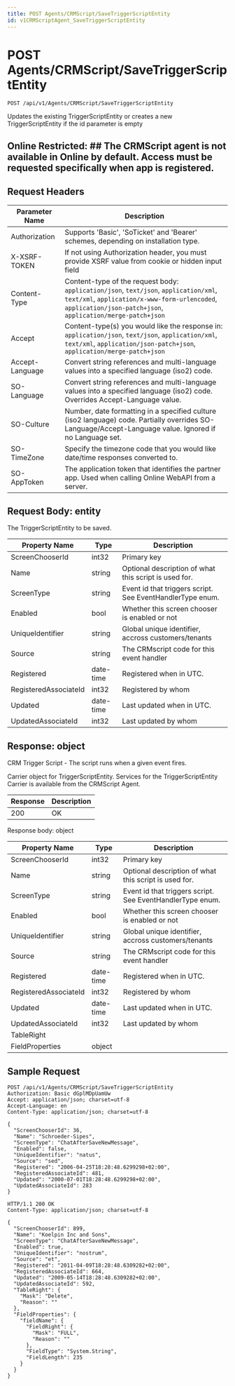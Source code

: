```yaml
---
title: POST Agents/CRMScript/SaveTriggerScriptEntity
id: v1CRMScriptAgent_SaveTriggerScriptEntity
---
```


# POST Agents/CRMScript/SaveTriggerScriptEntity

```http
POST /api/v1/Agents/CRMScript/SaveTriggerScriptEntity
```

Updates the existing TriggerScriptEntity or creates a new TriggerScriptEntity if the id parameter is empty



## Online Restricted: ## The CRMScript agent is not available in Online by default. Access must be requested specifically when app is registered.






## Request Headers

| Parameter Name | Description |
|----------------|-------------|
| Authorization  | Supports 'Basic', 'SoTicket' and 'Bearer' schemes, depending on installation type. |
| X-XSRF-TOKEN   | If not using Authorization header, you must provide XSRF value from cookie or hidden input field |
| Content-Type | Content-type of the request body: `application/json`, `text/json`, `application/xml`, `text/xml`, `application/x-www-form-urlencoded`, `application/json-patch+json`, `application/merge-patch+json` |
| Accept         | Content-type(s) you would like the response in: `application/json`, `text/json`, `application/xml`, `text/xml`, `application/json-patch+json`, `application/merge-patch+json` |
| Accept-Language | Convert string references and multi-language values into a specified language (iso2) code. |
| SO-Language | Convert string references and multi-language values into a specified language (iso2) code. Overrides Accept-Language value. |
| SO-Culture | Number, date formatting in a specified culture (iso2 language) code. Partially overrides SO-Language/Accept-Language value. Ignored if no Language set. |
| SO-TimeZone | Specify the timezone code that you would like date/time responses converted to. |
| SO-AppToken | The application token that identifies the partner app. Used when calling Online WebAPI from a server. |

## Request Body: entity  

The TriggerScriptEntity to be saved. 

| Property Name | Type |  Description |
|----------------|------|--------------|
| ScreenChooserId | int32 | Primary key |
| Name | string | Optional description of what this script is used for. |
| ScreenType | string | Event id that triggers script.  See EventHandlerType enum. |
| Enabled | bool | Whether this screen chooser is enabled or not |
| UniqueIdentifier | string | Global unique identifier, accross customers/tenants |
| Source | string | The CRMscript code for this event handler |
| Registered | date-time | Registered when  in UTC. |
| RegisteredAssociateId | int32 | Registered by whom |
| Updated | date-time | Last updated when  in UTC. |
| UpdatedAssociateId | int32 | Last updated by whom |


## Response: object

CRM Trigger Script - The script runs when a given event fires.



Carrier object for TriggerScriptEntity.
Services for the TriggerScriptEntity Carrier is available from the <see cref="T:SuperOffice.CRM.Services.ICRMScriptAgent">CRMScript Agent</see>.

| Response | Description |
|----------------|-------------|
| 200 | OK |

Response body: object

| Property Name | Type |  Description |
|----------------|------|--------------|
| ScreenChooserId | int32 | Primary key |
| Name | string | Optional description of what this script is used for. |
| ScreenType | string | Event id that triggers script.  See EventHandlerType enum. |
| Enabled | bool | Whether this screen chooser is enabled or not |
| UniqueIdentifier | string | Global unique identifier, accross customers/tenants |
| Source | string | The CRMscript code for this event handler |
| Registered | date-time | Registered when  in UTC. |
| RegisteredAssociateId | int32 | Registered by whom |
| Updated | date-time | Last updated when  in UTC. |
| UpdatedAssociateId | int32 | Last updated by whom |
| TableRight |  |  |
| FieldProperties | object |  |

## Sample Request

```http!
POST /api/v1/Agents/CRMScript/SaveTriggerScriptEntity
Authorization: Basic dGplMDpUamUw
Accept: application/json; charset=utf-8
Accept-Language: en
Content-Type: application/json; charset=utf-8

{
  "ScreenChooserId": 36,
  "Name": "Schroeder-Sipes",
  "ScreenType": "ChatAfterSaveNewMessage",
  "Enabled": false,
  "UniqueIdentifier": "natus",
  "Source": "sed",
  "Registered": "2006-04-25T18:28:48.6299298+02:00",
  "RegisteredAssociateId": 481,
  "Updated": "2000-07-01T18:28:48.6299298+02:00",
  "UpdatedAssociateId": 283
}
```

```http_
HTTP/1.1 200 OK
Content-Type: application/json; charset=utf-8

{
  "ScreenChooserId": 899,
  "Name": "Koelpin Inc and Sons",
  "ScreenType": "ChatAfterSaveNewMessage",
  "Enabled": true,
  "UniqueIdentifier": "nostrum",
  "Source": "et",
  "Registered": "2011-04-09T18:28:48.6309282+02:00",
  "RegisteredAssociateId": 664,
  "Updated": "2009-05-14T18:28:48.6309282+02:00",
  "UpdatedAssociateId": 592,
  "TableRight": {
    "Mask": "Delete",
    "Reason": ""
  },
  "FieldProperties": {
    "fieldName": {
      "FieldRight": {
        "Mask": "FULL",
        "Reason": ""
      },
      "FieldType": "System.String",
      "FieldLength": 235
    }
  }
}
```